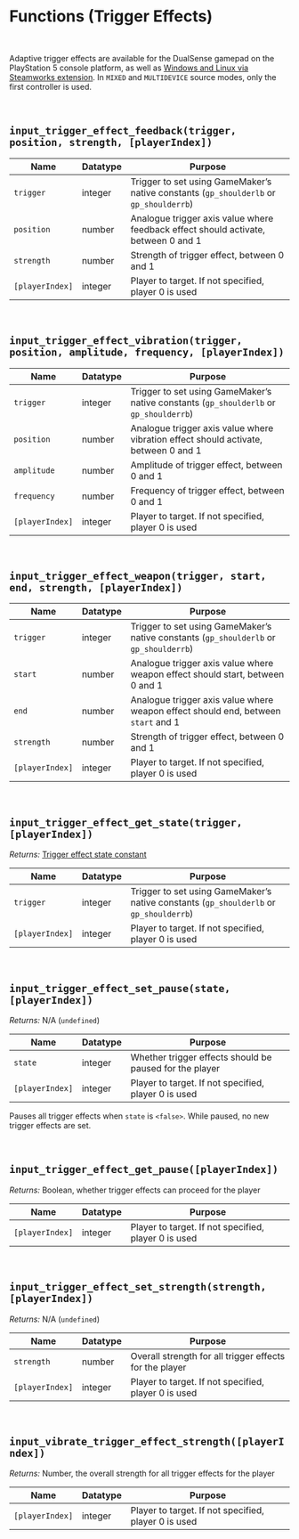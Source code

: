 # Functions (Trigger Effects)

&nbsp;

Adaptive trigger effects are available for the DualSense gamepad on the PlayStation 5 console platform, as well as [Windows and Linux via Steamworks extension](Steamworks.md). In `MIXED` and `MULTIDEVICE` source modes, only the first controller is used.

&nbsp;

## `input_trigger_effect_feedback(trigger, position, strength, [playerIndex])`

|Name           |Datatype|Purpose                                                                               |
|---------------|--------|--------------------------------------------------------------------------------------|
|`trigger`      |integer |Trigger to set using GameMaker’s native constants (`gp_shoulderlb` or `gp_shoulderrb`)|
|`position`     |number  |Analogue trigger axis value where feedback effect should activate, between 0 and 1    |
|`strength`     |number  |Strength of trigger effect, between 0 and 1                                           |
|`[playerIndex]`|integer |Player to target. If not specified, player 0 is used                                  |

&nbsp;

## `input_trigger_effect_vibration(trigger, position, amplitude, frequency, [playerIndex])`

|Name           |Datatype|Purpose                                                                               |
|---------------|--------|--------------------------------------------------------------------------------------|
|`trigger`      |integer |Trigger to set using GameMaker’s native constants (`gp_shoulderlb` or `gp_shoulderrb`)|
|`position`     |number  |Analogue trigger axis value where vibration effect should activate, between 0 and 1   |
|`amplitude`    |number  |Amplitude of trigger effect, between 0 and 1                                          |
|`frequency`    |number  |Frequency of trigger effect, between 0 and 1                                          |
|`[playerIndex]`|integer |Player to target. If not specified, player 0 is used                                  |

&nbsp;

## `input_trigger_effect_weapon(trigger, start, end, strength, [playerIndex])`

|Name           |Datatype|Purpose                                                                               |
|---------------|--------|--------------------------------------------------------------------------------------|
|`trigger`      |integer |Trigger to set using GameMaker’s native constants (`gp_shoulderlb` or `gp_shoulderrb`)|
|`start`        |number  |Analogue trigger axis value where weapon effect should start, between 0 and 1         |
|`end`          |number  |Analogue trigger axis value where weapon effect should end, between `start` and 1     |
|`strength`     |number  |Strength of trigger effect, between 0 and 1                                           |
|`[playerIndex]`|integer |Player to target. If not specified, player 0 is used                                  |

&nbsp;

## `input_trigger_effect_get_state(trigger, [playerIndex])`

*Returns:* [Trigger effect state constant](Library-Constants?id=trigger-effect-states)

|Name           |Datatype|Purpose                                             |
|---------------|--------|----------------------------------------------------|
|`trigger`      |integer |Trigger to set using GameMaker’s native constants (`gp_shoulderlb` or `gp_shoulderrb`)|
|`[playerIndex]`|integer |Player to target. If not specified, player 0 is used|

&nbsp;

## `input_trigger_effect_set_pause(state, [playerIndex])`

*Returns:* N/A (`undefined`)

|Name           |Datatype|Purpose                                                |
|---------------|--------|-------------------------------------------------------|
|`state`        |integer |Whether trigger effects should be paused for the player|
|`[playerIndex]`|integer |Player to target. If not specified, player 0 is used   |

Pauses all trigger effects when `state` is `<false>`.  While paused, no new trigger effects are set.

&nbsp;

## `input_trigger_effect_get_pause([playerIndex])`

*Returns:* Boolean, whether trigger effects can proceed for the player

|Name           |Datatype|Purpose                                             |
|---------------|--------|----------------------------------------------------|
|`[playerIndex]`|integer |Player to target. If not specified, player 0 is used|

&nbsp;

## `input_trigger_effect_set_strength(strength, [playerIndex])`

*Returns:* N/A (`undefined`)

|Name           |Datatype|Purpose                                                 |
|---------------|--------|--------------------------------------------------------|
|`strength`     |number  |Overall strength for all trigger effects for the player |
|`[playerIndex]`|integer |Player to target. If not specified, player 0 is used    |

&nbsp;

## `input_vibrate_trigger_effect_strength([playerIndex])`

*Returns:* Number, the overall strength for all trigger effects for the player

|Name           |Datatype|Purpose                                             |
|---------------|--------|----------------------------------------------------|
|`[playerIndex]`|integer |Player to target. If not specified, player 0 is used|

&nbsp;
